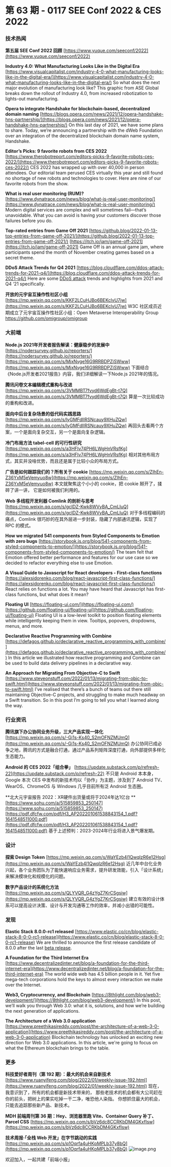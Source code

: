# 第 63 期 - 0117 SEE Conf 2022 & CES 2022
### 技术热闻
**第五届 SEE Conf 2022 回顾**
[https://www.yuque.com/seeconf/2022](https://www.yuque.com/seeconf/2022)

**Industry 4.0: What Manufacturing Looks Like in the Digital Era**
[https://www.visualcapitalist.com/industry-4-0-what-manufacturing-looks-like-in-the-digital-era/](https://www.visualcapitalist.com/industry-4-0-what-manufacturing-looks-like-in-the-digital-era/)
So what does the next major evolution of manufacturing look like? This graphic from ASE Global breaks down the rollout of Industry 4.0, from increased robotization to lights-out manufacturing.

**Opera to integrate Handshake for blockchain-based, decentralized domain naming**
[https://blogs.opera.com/news/2021/12/opera-handshake-hns-partnership/](https://blogs.opera.com/news/2021/12/opera-handshake-hns-partnership/)
On this last day of 2021, we have some plans to share. Today, we’re announcing a partnership with the dWeb Foundation over an integration of the decentralized blockchain domain name system, Handshake.

**Editor’s Picks: 9 favorite robots from CES 2022**
[https://www.therobotreport.com/editors-picks-9-favorite-robots-ces-2022/](https://www.therobotreport.com/editors-picks-9-favorite-robots-ces-2022/)
CES 2022 has wrapped up with over 40,000 in person attendees. Our editorial team perused CES virtually this year and still found no shortage of new robots and technologies to cover. Here are nine of our favorite robots from the show.

**What is real user monitoring (RUM)?**
[https://www.dynatrace.com/news/blog/what-is-real-user-monitoring/](https://www.dynatrace.com/news/blog/what-is-real-user-monitoring/)
Modern digital services are complex and will sometimes fail—that’s unavoidable. What you can avoid is having your customers discover those failures before you do.

**Top-rated entries from Game Off 2021**
[https://github.blog/2022-01-13-top-entries-from-game-off-2021/](https://github.blog/2022-01-13-top-entries-from-game-off-2021/)
[https://itch.io/jam/game-off-2021](https://itch.io/jam/game-off-2021)
Game Off is an annual game jam, where participants spend the month of November creating games based on a secret theme.

**DDoS Attack Trends for Q4 2021**
[https://blog.cloudflare.com/ddos-attack-trends-for-2021-q4/](https://blog.cloudflare.com/ddos-attack-trends-for-2021-q4/)
Here are some [DDoS attack](https://www.cloudflare.com/en-gb/learning/ddos/what-is-a-ddos-attack/) trends and highlights from 2021 and Q4 ‘21 specifically.

**开放的元宇宙互操作性社区小组**
[https://mp.weixin.qq.com/s/KKF2LCuHJBo6BEKclvU7jw](https://mp.weixin.qq.com/s/KKF2LCuHJBo6BEKclvU7jw)
W3C 社区成员近期成立了元宇宙互操作性社区小组：Open Metaverse Interoperability Group
https://github.com/omigroup/omigroup

### 大前端
**Node.js 2021年开发者报告解读：健康稳步的发展中**
[https://nodersurvey.github.io/reporters/](https://nodersurvey.github.io/reporters/)
[https://mp.weixin.qq.com/s/MjxNvge16G9RRBDPZiSWww](https://mp.weixin.qq.com/s/MjxNvge16G9RRBDPZiSWww)
下面结合《Node.js开发者2021报告》内容，我们详细解读一下Node.js 2021年的情况。

**腾讯问卷文本编辑模式重构与改进**
[https://mp.weixin.qq.com/s/3VMMBT7fvyd6WdEgBt-t7Q](https://mp.weixin.qq.com/s/3VMMBT7fvyd6WdEgBt-t7Q)
算是一次比较成功的重构和改进。

**面向中后台复杂场景的低代码实践思路**
[https://mp.weixin.qq.com/s/lyGMFdIlRSNcauy9XHuZQw](https://mp.weixin.qq.com/s/lyGMFdIlRSNcauy9XHuZQw)
再回头去看两个方案，一个是面向复杂交互，另一个是面向复杂逻辑。

**冷门布局方法 tabel-cell 的可行性研究**
[https://mp.weixin.qq.com/s/a3HFIv74PH6LWgHnVRsfKg](https://mp.weixin.qq.com/s/a3HFIv74PH6LWgHnVRsfKg)
相对其他布局方式，其实并没啥优势，而且还是属于比较小众的布局方式。

**广告是如何跟踪我们的？所有关于 cookie**
[https://mp.weixin.qq.com/s/ZIhEn-Z36YxM5eVemyuo8w](https://mp.weixin.qq.com/s/ZIhEn-Z36YxM5eVemyuo8w)
本文就聚焦这个小小的 cookie，把 cookie 掰开了，揉碎了讲一讲， 它是如何被我们利用的。

**Web 多线程开发利器 Comlink 的剖析与思考**
[https://mp.weixin.qq.com/s/gcIDZ-Kwk8WVyBA_CmLIuQ](https://mp.weixin.qq.com/s/gcIDZ-Kwk8WVyBA_CmLIuQ)
对于多线程编码的痛点，Comlink 很巧妙的在其外层进一步封装，隐藏了内部通讯逻辑，实现了 RPC 的模式。

**How we migrated 541 components from Styled Components to Emotion with zero bugs**
[https://storybook.js.org/blog/541-components-from-styled-components-to-emotion/](https://storybook.js.org/blog/541-components-from-styled-components-to-emotion/)
The team felt that Emotion offered better performance and features for our use case so we decided to refactor everything else to use Emotion.

**A Visual Guide to Javascript for React developers - First-class functions**
[https://alexsidorenko.com/blog/react-javascript-first-class-functions/](https://alexsidorenko.com/blog/react-javascript-first-class-functions/)
React relies on functions a lot. You may have heard that Javascript has first-class functions, but what does it mean?

**Floating UI**
[https://floating-ui.com/](https://floating-ui.com/)
[https://github.com/floating-ui/floating-ui](https://github.com/floating-ui/floating-ui)
Floating UI is a low-level toolkit to position floating elements while intelligently keeping them in view. Tooltips, popovers, dropdowns, menus, and more.

**Declarative Reactive Programming with Combine**
[https://defagos.github.io/declarative_reactive_programming_with_combine/](https://defagos.github.io/declarative_reactive_programming_with_combine/)
In this article we illustrated how reactive programming and Combine can be used to build data delivery pipelines in a declarative way.

**An Approach for Migrating From Objective-C to Swift**
[https://www.steveonstuff.com/2022/01/13/migrating-from-objc-to-swift.html](https://www.steveonstuff.com/2022/01/13/migrating-from-objc-to-swift.html)
I’ve realised that there’s a bunch of teams out there still maintaining Objective-C projects, and struggling to make much headway on a Swift transition. So in this post I’m going to tell you what I learned along the way.

### 行业资讯
**腾讯旗下办公协同业务升级，三大产品实现一体化**
[https://mp.weixin.qq.com/s/-Gi1s-Ks40_S2mOFNZMUmQ](https://mp.weixin.qq.com/s/-Gi1s-Ks40_S2mOFNZMUmQ)
办公协同已成必争之地，腾讯的方式是融合打通，通过产品系列矩阵深度打通，向外部提供多样化生态能力。

**Android 的 CES 2022「组合拳」**
[https://update.substack.com/p/refresh-22](https://update.substack.com/p/refresh-22)
不只是 Android 本本身，Google 本次 CES 中发布的新技术均以「协作」为主题，涉及到了 Android TV、WearOS、ChromeOS 与 Windows 几乎目前所有泛 Android 生态圈。

**北大元宇宙报告 2022：XR硬件出货量或将于2024年达1亿台 **
[https://www.sohu.com/a/515859853_250147](https://www.sohu.com/a/515859853_250147)
[https://pdf.dfcfw.com/pdf/H3_AP202201061538843154_1.pdf?1641548511000.pdf](https://pdf.dfcfw.com/pdf/H3_AP202201061538843154_1.pdf?1641548511000.pdf)
基于上述预判：2023-2024年行业将进入景气爆发期。

### 设计
**探索 Design Token**
[https://mp.weixin.qq.com/s/WaYEzb4l1QwqlzR6e12Hsg](https://mp.weixin.qq.com/s/WaYEzb4l1QwqlzR6e12Hsg)
近几年中台化业务兴起，各个业务团队为了能快速响应业务需求，提升研发效能，引入「设计系统」来解决模块化和规模化的问题。

**数字产品设计的系统化方法**
[https://mp.weixin.qq.com/s/QLYVQR_G4zYgZ7KrCSgsiw](https://mp.weixin.qq.com/s/QLYVQR_G4zYgZ7KrCSgsiw)
建立有效的设计体系可以提高设计决策、设计与开发沟通等工作的效率，并减小出错的可能性。

### 发现
**Elastic Stack 8.0.0-rc1 released**
[https://www.elastic.co/cn/blog/elastic-stack-8-0-0-rc1-release](https://www.elastic.co/cn/blog/elastic-stack-8-0-0-rc1-release)
We are thrilled to announce the first release candidate of 8.0.0 after the last [beta release](https://www.elastic.co/blog/preview-elastic-8-0-beta-stack-security-by-default-natural-language-processing-and-more).

**A Foundation for the Third Internet Era**
[https://www.decentralizedinter.net/blog/a-foundation-for-the-third-internet-era](https://www.decentralizedinter.net/blog/a-foundation-for-the-third-internet-era)
The world wide web has 4.5 billion people in it. Yet five mega-tech corporations hold the keys to almost every interaction we make over the Internet.

**Web3, Cryptocurrency, and Blockchain**
[https://8thlight.com/blog/web3-development/](https://8thlight.com/blog/web3-development/)
In this post, we’ll walk you through Web 3.0: what it is, solutions, and how we’re building the next generation of applications.

**The Architecture of a Web 3.0 application**
[https://www.preethikasireddy.com/post/the-architecture-of-a-web-3-0-application](https://www.preethikasireddy.com/post/the-architecture-of-a-web-3-0-application)
Blockchain technology has unlocked an exciting new direction for Web 3.0 applications. In this article, we're going to focus on what the Ethereum blockchain brings to the table.

### 更多
**科技爱好者周刊（第 192 期）：最大的机会来自新技术**
[https://www.ruanyifeng.com/blog/2022/01/weekly-issue-192.html](https://www.ruanyifeng.com/blog/2022/01/weekly-issue-192.html)
现在，我意识到了，所有的机会都是新技术带来的， 那些老技术的机会都有大公司赶在你的前头，把树上的果实吃掉一干二净，唯恐他人染指。 你想抓住最大的机会，只能去追踪那些新产品、新技术。

**MDH 前端周刊第 36 期：Hey、浏览器里跑 Vite、Container Query 补丁、Parcel CSS**
[https://mp.weixin.qq.com/s/bVz6dc8CCRKbDM4GKxfIsw](https://mp.weixin.qq.com/s/bVz6dc8CCRKbDM4GKxfIsw)

**技术周报·「全栈 Web 开发」在字节跳动的实践**
[https://mp.weixin.qq.com/s/p1Oqrfa4uHKpMPLb37y8bQ](https://mp.weixin.qq.com/s/p1Oqrfa4uHKpMPLb37y8bQ)
![image.png](https://cdn.nlark.com/yuque/0/2020/png/85771/1605930034828-7fc81343-651f-4a15-8465-eebe5a23cf61.png#crop=0&crop=0&crop=1&crop=1&height=31&id=C5Hpa&margin=%5Bobject%20Object%5D&name=image.png&originHeight=90&originWidth=2186&originalType=binary&ratio=1&rotation=0&showTitle=false&size=14325&status=done&style=none&title=&width=746)


欢迎加入，一起共建「前端小报」
